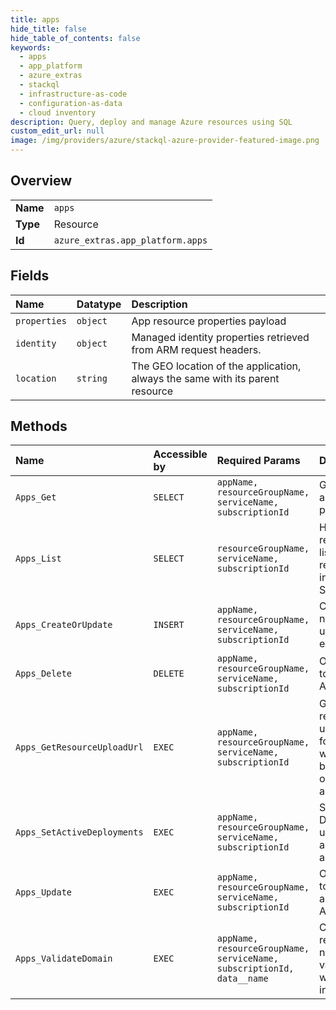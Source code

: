```yaml
---
title: apps
hide_title: false
hide_table_of_contents: false
keywords:
  - apps
  - app_platform
  - azure_extras    
  - stackql
  - infrastructure-as-code
  - configuration-as-data
  - cloud inventory
description: Query, deploy and manage Azure resources using SQL
custom_edit_url: null
image: /img/providers/azure/stackql-azure-provider-featured-image.png
---
```

  
    

## Overview
<table><tbody>
<tr><td><b>Name</b></td><td><code>apps</code></td></tr>
<tr><td><b>Type</b></td><td>Resource</td></tr>
<tr><td><b>Id</b></td><td><code>azure_extras.app_platform.apps</code></td></tr>
</tbody></table>

## Fields
| Name | Datatype | Description |
|:-----|:---------|:------------|
| `properties` | `object` | App resource properties payload |
| `identity` | `object` | Managed identity properties retrieved from ARM request headers. |
| `location` | `string` | The GEO location of the application, always the same with its parent resource |
## Methods
| Name | Accessible by | Required Params | Description |
|:-----|:--------------|:----------------|:------------|
| `Apps_Get` | `SELECT` | `appName, resourceGroupName, serviceName, subscriptionId` | Get an App and its properties. |
| `Apps_List` | `SELECT` | `resourceGroupName, serviceName, subscriptionId` | Handles requests to list all resources in a Service. |
| `Apps_CreateOrUpdate` | `INSERT` | `appName, resourceGroupName, serviceName, subscriptionId` | Create a new App or update an exiting App. |
| `Apps_Delete` | `DELETE` | `appName, resourceGroupName, serviceName, subscriptionId` | Operation to delete an App. |
| `Apps_GetResourceUploadUrl` | `EXEC` | `appName, resourceGroupName, serviceName, subscriptionId` | Get an resource upload URL for an App, which may be artifacts or source archive. |
| `Apps_SetActiveDeployments` | `EXEC` | `appName, resourceGroupName, serviceName, subscriptionId` | Set existing Deployment under the app as active |
| `Apps_Update` | `EXEC` | `appName, resourceGroupName, serviceName, subscriptionId` | Operation to update an exiting App. |
| `Apps_ValidateDomain` | `EXEC` | `appName, resourceGroupName, serviceName, subscriptionId, data__name` | Check the resource name is valid as well as not in use. |
